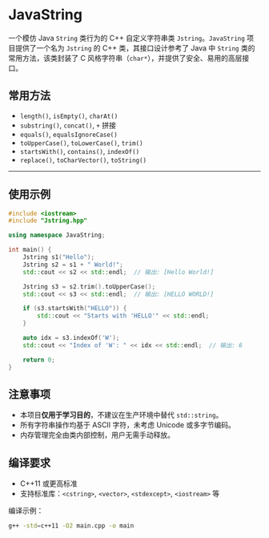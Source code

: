 # JavaString

一个模仿 Java `String` 类行为的 C++ 自定义字符串类 `Jstring`。`JavaString` 项目提供了一个名为 `Jstring` 的 C++ 类，其接口设计参考了 Java 中 `String` 类的常用方法，该类封装了 C 风格字符串（`char*`），并提供了安全、易用的高层接口。


## 常用方法

- `length()`, `isEmpty()`, `charAt()`
- `substring()`, `concat()`, `+` 拼接
- `equals()`, `equalsIgnoreCase()`
- `toUpperCase()`, `toLowerCase()`, `trim()`
- `startsWith()`, `contains()`, `indexOf()`
- `replace()`, `toCharVector()`, `toString()`

---

## 使用示例

```cpp
#include <iostream>
#include "Jstring.hpp"

using namespace JavaString;

int main() {
    Jstring s1("Hello");
    Jstring s2 = s1 + " World!";
    std::cout << s2 << std::endl;  // 输出: [Hello World!]

    Jstring s3 = s2.trim().toUpperCase();
    std::cout << s3 << std::endl;  // 输出: [HELLO WORLD!]

    if (s3.startsWith("HELLO")) {
        std::cout << "Starts with 'HELLO'" << std::endl;
    }

    auto idx = s3.indexOf('W');
    std::cout << "Index of 'W': " << idx << std::endl;  // 输出: 6

    return 0;
}
```


## 注意事项

- 本项目**仅用于学习目的**，不建议在生产环境中替代 `std::string`。
- 所有字符串操作均基于 ASCII 字符，未考虑 Unicode 或多字节编码。
- 内存管理完全由类内部控制，用户无需手动释放。



## 编译要求

- C++11 或更高标准
- 支持标准库：`<cstring>`, `<vector>`, `<stdexcept>`, `<iostream>` 等

编译示例：
```bash
g++ -std=c++11 -O2 main.cpp -o main
```
